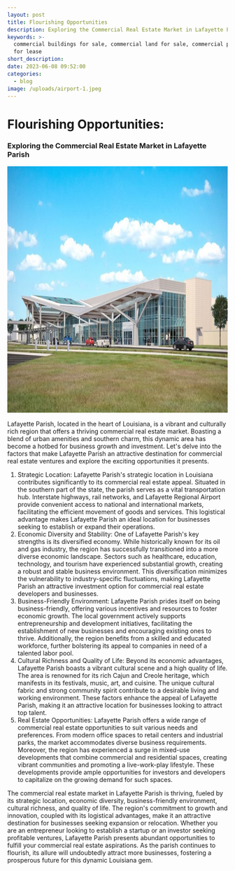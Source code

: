 ```yaml
---
layout: post
title: Flourishing Opportunities
description: Exploring the Commercial Real Estate Market in Lafayette Parish
keywords: >-
  commercial buildings for sale, commercial land for sale, commercial property
  for lease
short_description:
date: 2023-06-08 09:52:00
categories:
  - blog
image: /uploads/airport-1.jpeg
---
```

<!-- Article Description -->

<div class="container content-space-b-2"><div class="mx-lg-auto"><div class="mb-4"><h1 class="h2">Flourishing Opportunities:</h1></div><div class="row align-items-sm-center mb-5"><div class="col-sm-7 mb-4 mb-sm-0"><!-- Media --></div><div class="col-sm-5"><div class="d-flex justify-content-sm-end align-items-center"><h3 class="d-flex gap-2">Exploring the Commercial Real Estate Market in Lafayette Parish</h3><p><img src="/uploads/airport.jpeg" width="1001" height="563" /></p></div></div></div><p>Lafayette Parish, located in the heart of Louisiana, is a vibrant and culturally rich region that offers a thriving commercial real estate market. Boasting a blend of urban amenities and southern charm, this dynamic area has become a hotbed for business growth and investment. Let's delve into the factors that make Lafayette Parish an attractive destination for commercial real estate ventures and explore the exciting opportunities it presents.</p><ol><li>Strategic Location: Lafayette Parish's strategic location in Louisiana contributes significantly to its commercial real estate appeal. Situated in the southern part of the state, the parish serves as a vital transportation hub. Interstate highways, rail networks, and Lafayette Regional Airport provide convenient access to national and international markets, facilitating the efficient movement of goods and services. This logistical advantage makes Lafayette Parish an ideal location for businesses seeking to establish or expand their operations.</li><li>Economic Diversity and Stability: One of Lafayette Parish's key strengths is its diversified economy. While historically known for its oil and gas industry, the region has successfully transitioned into a more diverse economic landscape. Sectors such as healthcare, education, technology, and tourism have experienced substantial growth, creating a robust and stable business environment. This diversification minimizes the vulnerability to industry-specific fluctuations, making Lafayette Parish an attractive investment option for commercial real estate developers and businesses.</li><li>Business-Friendly Environment: Lafayette Parish prides itself on being business-friendly, offering various incentives and resources to foster economic growth. The local government actively supports entrepreneurship and development initiatives, facilitating the establishment of new businesses and encouraging existing ones to thrive. Additionally, the region benefits from a skilled and educated workforce, further bolstering its appeal to companies in need of a talented labor pool.</li><li>Cultural Richness and Quality of Life: Beyond its economic advantages, Lafayette Parish boasts a vibrant cultural scene and a high quality of life. The area is renowned for its rich Cajun and Creole heritage, which manifests in its festivals, music, art, and cuisine. The unique cultural fabric and strong community spirit contribute to a desirable living and working environment. These factors enhance the appeal of Lafayette Parish, making it an attractive location for businesses looking to attract top talent.</li><li>Real Estate Opportunities: Lafayette Parish offers a wide range of commercial real estate opportunities to suit various needs and preferences. From modern office spaces to retail centers and industrial parks, the market accommodates diverse business requirements. Moreover, the region has experienced a surge in mixed-use developments that combine commercial and residential spaces, creating vibrant communities and promoting a live-work-play lifestyle. These developments provide ample opportunities for investors and developers to capitalize on the growing demand for such spaces.</li></ol><p>The commercial real estate market in Lafayette Parish is thriving, fueled by its strategic location, economic diversity, business-friendly environment, cultural richness, and quality of life. The region's commitment to growth and innovation, coupled with its logistical advantages, make it an attractive destination for businesses seeking expansion or relocation. Whether you are an entrepreneur looking to establish a startup or an investor seeking profitable ventures, Lafayette Parish presents abundant opportunities to fulfill your commercial real estate aspirations. As the parish continues to flourish, its allure will undoubtedly attract more businesses, fostering a prosperous future for this dynamic Louisiana gem.</p></div><div class="w-lg-65 mx-lg-auto"><p> </p></div><div class="my-4 my-sm-8"> </div><div class="w-lg-65 mx-lg-auto"><p> </p><!-- Card --><div class="row justify-content-sm-between align-items-sm-center mt-5"><!-- End Col --><div class="col-sm-auto"> </div><!-- End Col --></div><!-- End Row --></div></div>

<!-- End Article Description --><!-- User Profile -->